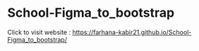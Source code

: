 # School-Figma_to_bootstrap
Click to visit website : https://farhana-kabir21.github.io/School-Figma_to_bootstrap/ 

